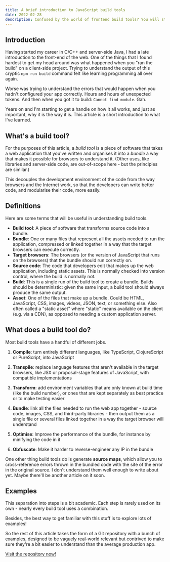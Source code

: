 ```yaml
---
title: A brief introduction to JavaScript build tools
date: 2022-02-28
description: Confused by the world of frontend build tools? You will still be after reading this article.
---
```


## Introduction

Having started my career in C/C++ and server-side Java, I had a late introduction to the front-end of the web. One of the things that I found hardest to get my head around was what happened when you "ran the build" on a client-side project. Trying to understand the output of this cryptic `npm run build` command felt like learning programming all over again.

Worse was trying to understand the errors that would happen when you hadn't configured your app correctly. Hours and hours of unexpected tokens. And then when you got it to build: `Cannot find module`. Gah.

Years on and I'm starting to get a handle on how it all works, and just as important, why it is the way it is. This article is a short introduction to what I've learned.

## What's a build tool?

For the purposes of this article, a _build tool_ is a piece of software that takes a web application that you've written and organises it into a _bundle_ a way that makes it possible for browsers to understand it. (Other uses, like libraries and server-side code, are out-of-scope here - but the principles are similar.)

This decouples the development environment of the code from the way browsers and the Internet work, so that the developers can write better code, and modularise their code, more easily.

## Definitions

Here are some terms that will be useful in understanding build tools.

- **Build tool**: A piece of software that transforms source code into a bundle.
- **Bundle**: One or many files that represent all the assets needed to run the application, compressed or linked together in a way that the target browsers can execute correctly.
- **Target browsers**: The browsers (or the version of JavaScript that runs on the browsers) that the bundle should run correctly on.
- **Source code**: The code that developers edit that makes up the web application, including static assets. This is normally checked into version control, where the build is normally not.
- **Build**: This is a single run of the build tool to create a bundle. Builds should be deterministic: given the same input, a build tool should always produce the same output.
- **Asset**: One of the files that make up a bundle. Could be HTML, JavaScript, CSS, images, videos, JSON, text, or something else. Also often called a "static asset" where "static" means available on the client (e.g. via a CDN), as opposed to needing a custom application server.

## What does a build tool do?

Most build tools have a handful of different jobs.

1. **Compile**: turn entirely different languages, like TypeScript, ClojureScript or PureScript, into JavaScript

2. **Transpile**: replace language features that aren't available in the target browsers, like JSX or proposal-stage features of JavaScript, with compatible implementations

3. **Transform**: add environment variables that are only known at build time (like the build number), or ones that are kept separately as best practice or to make testing easier

4. **Bundle**: link all the files needed to run the web app together - source code, images, CSS, and third-party libraries - then output them as a single file or several files linked together in a way the target browser will understand

5. **Optimise**: Improve the performance of the bundle, for instance by minifying the code in it

6. **Obfuscate**: Make it harder to reverse-engineer any IP in the bundle

One other thing build tools do is generate **source maps**, which allow you to cross-reference errors thrown in the bundled code with the site of the error in the original source. I don't understand them well enough to write about yet. Maybe there'll be another article on it soon.

## Examples

This separation into steps is a bit academic. Each step is rarely used on its own - nearly every build tool uses a combination.

Besides, the best way to get familiar with this stuff is to explore lots of examples!

So the rest of this article takes the form of a Git repository with a bunch of examples, designed to be vaguely real-world relevant but contrived to make sure they're a bit easier to understand than the average production app.

[Visit the repository now!](https://github.com/nawhi/js-build-examples)
